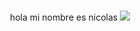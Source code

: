<div class="header" align= "center">
<h1></h1>hola mi nombre es nicolas </h1> 
<img 
  src= "https://media2.giphy.com/media/3oFzm9D3ofutq98QIU/giphy.gif?cid=ecf05e473vs3nu19yqwup8h9voggrem22e5zwpqqhfwe1bke&ep=v1_gifs_search&rid=giphy.gif&ct=g">
</div>
